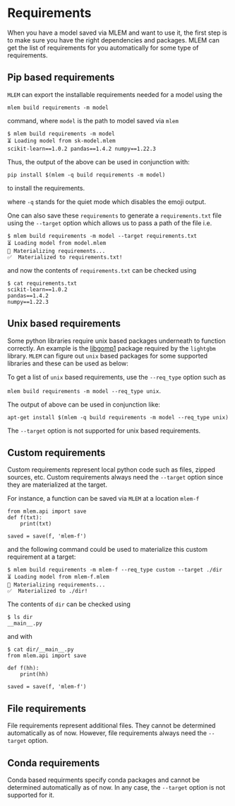 # Requirements

When you have a model saved via MLEM and want to use it, the first step is to
make sure you have the right dependencies and packages. MLEM can get the list of
requirements for you automatically for some type of requirements.

## Pip based requirements

`MLEM` can export the installable requirements needed for a model using the

`mlem build requirements -m model`

command, where `model` is the path to model saved via `mlem`

```cli
$ mlem build requirements -m model
⏳️ Loading model from sk-model.mlem
scikit-learn==1.0.2 pandas==1.4.2 numpy==1.22.3
```

Thus, the output of the above can be used in conjunction with:

`pip install $(mlem -q build requirements -m model)`

to install the requirements.

where `-q` stands for the quiet mode which disables the emoji output.

One can also save these `requirements` to generate a `requirements.txt` file
using the `--target` option which allows us to pass a path of the file i.e.

```cli
$ mlem build requirements -m model --target requirements.txt
⏳️ Loading model from model.mlem
💼 Materializing requirements...
✅  Materialized to requirements.txt!
```

and now the contents of `requirements.txt` can be checked using

```cli
$ cat requirements.txt
scikit-learn==1.0.2
pandas==1.4.2
numpy==1.22.3
```

## Unix based requirements

Some python libraries require unix based packages underneath to function
correctly. An example is the
[libgomp1](https://packages.debian.org/sid/libgomp1) package required by the
`lightgbm` library. `MLEM` can figure out `unix` based packages for some
supported libraries and these can be used as below:

To get a list of `unix` based requirements, use the `--req_type` option such as

`mlem build requirements -m model --req_type unix`.

The output of above can be used in conjunction like:

`apt-get install $(mlem -q build requirements -m model --req_type unix)`

The `--target` option is not supported for unix based requirements.

## Custom requirements

Custom requirements represent local python code such as files, zipped sources,
etc. Custom requirements always need the `--target` option since they are
materialized at the target.

For instance, a function can be saved via `MLEM` at a location `mlem-f`

```
from mlem.api import save
def f(txt):
    print(txt)

saved = save(f, 'mlem-f')
```

and the following command could be used to materialize this custom requirement
at a target:

```cli
$ mlem build requirements -m mlem-f --req_type custom --target ./dir
⏳️ Loading model from mlem-f.mlem
💼 Materializing requirements...
✅  Materialized to ./dir!
```

The contents of `dir` can be checked using

```cli
$ ls dir
__main__.py
```

and with

```cli
$ cat dir/__main__.py
from mlem.api import save

def f(hh):
    print(hh)

saved = save(f, 'mlem-f')
```

## File requirements

File requirements represent additional files. They cannot be determined
automatically as of now. However, file requirements always need the `--target`
option.

## Conda requirements

Conda based requirments specify conda packages and cannot be determined
automatically as of now. In any case, the `--target` option is not supported for
it.
